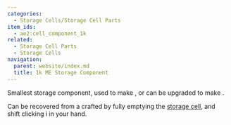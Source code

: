 ```yaml
---
categories:
  - Storage Cells/Storage Cell Parts
item_ids:
  - ae2:cell_component_1k
related:
  - Storage Cell Parts
  - Storage Cells
navigation:
  parent: website/index.md
  title: 1k ME Storage Component
---
```


Smallest storage component, used to make <ItemLink
id="item_storage_cell_1k"/>, or can be upgraded to
make <ItemLink id="cell_component_4k"/>.

Can be recovered from a crafted <ItemLink
id="item_storage_cell_1k"/> by fully emptying the
[storage cell](../../storage-cells.md), and shift clicking i in your
hand.

<RecipeFor id="cell_component_1k" />

